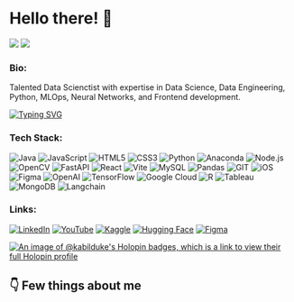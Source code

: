 
# Hello there! 👋
![](https://komarev.com/ghpvc/?username=MelakuDemeke)
<img src="https://img.shields.io/badge/%20Available for Freelance Work-greenyellow" />

### Bio:

Talented Data Scienctist with expertise in Data Science, Data Engineering, Python, MLOps, Neural Networks, and Frontend development.

[![Typing SVG](https://readme-typing-svg.demolab.com?font=Fira+Code&width=500&lines=Exploring+the+world+of+AI;Building+intelligent+systems)](https://git.io/typing-svg)

            
### Tech Stack:
![Java](https://img.shields.io/badge/java-%23ED8B00.svg?style=flat&logo=openjdk&logoColor=white) ![JavaScript](https://img.shields.io/badge/javascript-%23323330.svg?style=flat&logo=javascript&logoColor=%23F7DF1E) ![HTML5](https://img.shields.io/badge/html5-%23E34F26.svg?style=flat&logo=html5&logoColor=white) ![CSS3](https://img.shields.io/badge/css3-%231572B6.svg?style=flat&logo=css3&logoColor=white) ![Python](https://img.shields.io/badge/python-3670A0?style=flat&logo=python&logoColor=ffdd54) ![Anaconda](https://img.shields.io/badge/Anaconda-%2344A833.svg?style=flat&logo=anaconda&logoColor=white) ![Node.js](https://img.shields.io/badge/Node.js-339933?style=flat&logo=nodedotjs&logoColor=white) ![OpenCV](https://img.shields.io/badge/opencv-%23white.svg?style=flat&logo=opencv&logoColor=white) ![FastAPI](https://img.shields.io/badge/fastapi-%2300C7B7.svg?style=flat&logo=fastapi&logoColor=white) ![React](https://img.shields.io/badge/react-%2320232a.svg?style=flat&logo=react&logoColor=%2361DAFB) ![Vite](https://img.shields.io/badge/vite-%23646CFF.svg?style=flat&logo=vite&logoColor=white) ![MySQL](https://img.shields.io/badge/mysql-%2300000f.svg?style=flat&logo=mysql&logoColor=white) ![Pandas](https://img.shields.io/badge/pandas-%23150458.svg?style=flat&logo=pandas&logoColor=white) ![GIT](https://img.shields.io/badge/Git-fc6d26?style=flat&logo=git&logoColor=white) ![iOS](https://img.shields.io/badge/iOS-000000?style=flat&logo=ios&logoColor=white) ![Figma](https://img.shields.io/badge/figma-%23F24E1E.svg?style=flat&logo=figma&logoColor=white) ![OpenAI](https://img.shields.io/badge/OpenAI-0082C9?style=flat&logo=openai&logoColor=white) ![TensorFlow](https://img.shields.io/badge/TensorFlow-FF6F00?style=flat&logo=tensorflow&logoColor=white) ![Google Cloud](https://img.shields.io/badge/Google%20Cloud-4285F4?style=flat&logo=google-cloud&logoColor=white) ![R](https://img.shields.io/badge/R-276DC3?style=flat&logo=r&logoColor=white) ![Tableau](https://img.shields.io/badge/Tableau-E97627?style=flat&logo=tableau&logoColor=white) ![MongoDB](https://img.shields.io/badge/MongoDB-47A248?style=flat&logo=mongodb&logoColor=white) ![Langchain](https://img.shields.io/badge/Langchain-00ADD8.svg?style=flat&logo=langchain&logoColor=white)



### 

### Links:

[![LinkedIn](https://img.shields.io/badge/LinkedIn-0077B5?style=flat&logo=linkedin&logoColor=white)](https://www.linkedin.com/in/k-a-b-i-l-223331171/)
[![YouTube](https://img.shields.io/badge/YouTube-FF0000?style=flat&logo=youtube&logoColor=white)](https://www.youtube.com/feeds/videos.xml?channel_id=UC67HGEOkHJO0-lF6XO2PGTQ)
[![Kaggle](https://img.shields.io/badge/Kaggle-20BEFF?style=flat&logo=kaggle&logoColor=white)](https://www.kaggle.com/kabil007)
[![Hugging Face](https://img.shields.io/badge/Hugging%20Face-FFCC00?style=flat&logo=huggingface&logoColor=white)](https://huggingface.co/@KABIL)
[![Figma](https://img.shields.io/badge/Figma-8A63B4?style=flat&logo=Figma&logoColor=white)](https://www.figma.com/@KABIL)





[![An image of @kabilduke's Holopin badges, which is a link to view their full Holopin profile](https://holopin.me/kabilduke)](https://holopin.io/@kabilduke)

## 👇 Few things about me
